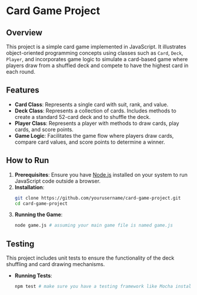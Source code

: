 # Card Game Project

## Overview
This project is a simple card game implemented in JavaScript. It illustrates object-oriented programming concepts using classes such as `Card`, `Deck`, `Player`, and incorporates game logic to simulate a card-based game where players draw from a shuffled deck and compete to have the highest card in each round.

## Features
- **Card Class**: Represents a single card with suit, rank, and value.
- **Deck Class**: Represents a collection of cards. Includes methods to create a standard 52-card deck and to shuffle the deck.
- **Player Class**: Represents a player with methods to draw cards, play cards, and score points.
- **Game Logic**: Facilitates the game flow where players draw cards, compare card values, and score points to determine a winner.

## How to Run
1. **Prerequisites**: Ensure you have [Node.js](https://nodejs.org/en/) installed on your system to run JavaScript code outside a browser.
2. **Installation**:
    ```bash
    git clone https://github.com/yourusername/card-game-project.git
    cd card-game-project
    ```
3. **Running the Game**:
    ```bash
    node game.js # assuming your main game file is named game.js
    ```

## Testing
This project includes unit tests to ensure the functionality of the deck shuffling and card drawing mechanisms.
- **Running Tests**:
    ```bash
    npm test # make sure you have a testing framework like Mocha installed
    ```
